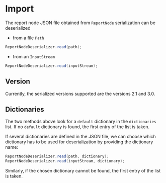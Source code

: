 # Import

The report node JSON file obtained from `ReportNode` serialization can be deserialized
- from a file `Path`
```java
ReportNodeDeserializer.read(path);
```
- from an `InputStream`
```java
ReportNodeDeserializer.read(inputStream);
```

## Version
Currently, the serialized versions supported are the versions 2.1 and 3.0.

## Dictionaries
The two methods above look for a `default` dictionary in the `dictionaries` list.
If no `default` dictionary is found, the first entry of the list is taken.

If several dictionaries are defined in the JSON file, we can choose which dictionary has to be used for deserialization by providing the dictionary name:
```java
ReportNodeDeserializer.read(path, dictionary);
ReportNodeDeserializer.read(inputStream, dictionary);
```
Similarly, if the chosen dictionary cannot be found, the first entry of the list is taken.
